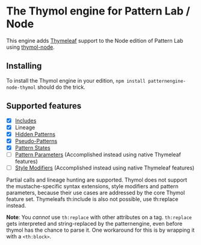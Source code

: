 The Thymol engine for Pattern Lab / Node
========================================

This engine adds [Thymeleaf](http://www.thymeleaf.org/) support to the Node edition of Pattern Lab using [thymol-node](https://github.com/thymol/thymol-node).

Installing
----------

To install the Thymol engine in your edition, `npm install patternengine-node-thymol` should do the trick.

Supported features
------------------

-	[x] [Includes](http://patternlab.io/docs/pattern-including.html)
-	[x] Lineage
-	[x] [Hidden Patterns](http://patternlab.io/docs/pattern-hiding.html)
-	[x] [Pseudo-Patterns](http://patternlab.io/docs/pattern-pseudo-patterns.html)
-	[x] [Pattern States](http://patternlab.io/docs/pattern-states.html)
-	[ ] [Pattern Parameters](http://patternlab.io/docs/pattern-parameters.html) (Accomplished instead using native Thymeleaf features)
-	[ ] [Style Modifiers](http://patternlab.io/docs/pattern-stylemodifier.html) (Accomplished instead using native Thymeleaf features)

Partial calls and lineage hunting are supported. Thymol does not support the mustache-specific syntax extensions, style modifiers and pattern parameters, because their use cases are addressed by the core Thymol feature set. Thymeleafs th:include is also not possible, use th:replace instead.

**Note**: You *cannot* use `th:replace` with other attributes on a tag. `th:replace` gets interpreted and string-replaced by the patternengine, even before thymol has the chance to parse it. One workaround for this is by wrapping it with a `<th:block>`.
